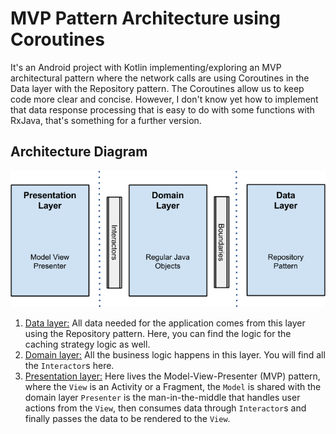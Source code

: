 # MVP Pattern Architecture using Coroutines

It's an Android project with Kotlin implementing/exploring an MVP architectural pattern where the network calls are using  Coroutines in the Data layer with the Repository pattern. 
The Coroutines allow us to keep code more clear and concise. However, I don't know yet how to implement that data response processing that is easy to do with some functions with RxJava, that's something for a further version.

## Architecture Diagram
![App architecture](/images/architecture_android.png)

1. [Data layer:](https://github.com/llanox/AndroidMVPCoroutines/tree/master/app/src/main/java/com/gabo/ramo/data) All data needed for the application comes from this layer using the Repository pattern. Here, you can find the logic for the caching strategy logic as well.
2. [Domain layer:](https://github.com/llanox/AndroidMVPCoroutines/tree/master/app/src/main/java/com/gabo/ramo/domain) All the business logic happens in this layer. You will find all the `Interactor`s here.
3. [Presentation layer:](https://github.com/llanox/AndroidMVPCoroutines/tree/master/app/src/main/java/com/gabo/ramo/presentation) Here lives the Model-View-Presenter (MVP) pattern, where the `View` is an Activity or a Fragment, the `Model` is shared with the domain layer `Presenter` is the man-in-the-middle that handles user actions from the `View`, then consumes data through `Interactor`s and finally passes the data to be rendered to the `View`.

